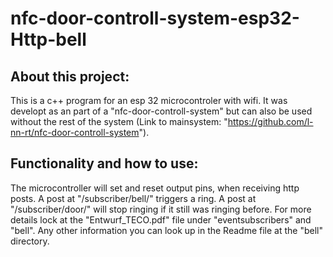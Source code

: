 # nfc-door-controll-system-esp32-Http-bell
## About this project:
This is a c++ program for an esp 32 microcontroler with wifi. It was developt as an part of a "nfc-door-controll-system" but can also be used without the rest of the system (Link to mainsystem: "https://github.com/l-nn-rt/nfc-door-controll-system"). 

## Functionality and how to use: 
The microcontroller will set and reset output pins, when receiving  http posts. A post at  "/subscriber/bell/" triggers a ring. A post at "/subscriber/door/" will stop ringing if it still was ringing  before. For more details lock at the "Entwurf_TECO.pdf" file under "eventsubscribers" and "bell". Any other information you can look up in the Readme file at the "bell" directory. 
